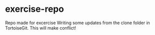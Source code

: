 # exercise-repo
Repo made for excercise
Writing some updates from the clone folder in TortoiseGit. This will make conflict!

